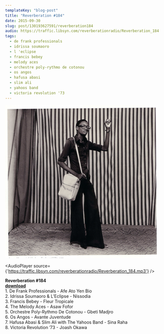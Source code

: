 ```yaml
---
templateKey: "blog-post"
title: "Reverberation #184"
date: 2015-09-30
slug: post/130193627591/reverberation184
audio: https://traffic.libsyn.com/reverberationradio/Reverberation_184.mp3
tags:
  - de frank professionals
  - idrissa soumaoro
  - l 'eclipse
  - francis bebey
  - melody aces
  - orchestre poly-rythmo de cotonou
  - os angos
  - hafusa abasi
  - slim ali
  - yahoos band
  - victoria revolution '73
---
```


![Reverberation #184](../images/1a9cca942f18671b5fd650201c8490c6fb5b649becbeea9da89d9e3640158208.png)

<AudioPlayer source={'https://traffic.libsyn.com/reverberationradio/Reverberation_184.mp3'} />

<p><b>Reverberation #184<br /><a href="https://traffic.libsyn.com/reverberationradio/Reverberation_184.mp3">download</a><br /></b>1. De Frank Professionals - Afe Ato Yen Bio<br />2. Idrissa Soumaoro &amp; L&rsquo;Eclipse - Nissodia<br />3. Francis Bebey - Fleur Tropicale<br />4. The Melody Aces - Asaw Fofor<br />5. Orchestre Poly-Rythmo De Cotonou - Gbeti Madjro<br />6. Os Angos - Avante Juventude<br />7. Hafusa Abasi &amp; Slim Ali with The Yahoos Band - Sina Raha<br />8. Victoria Revolution &rsquo;73 - Joash Okawa</p>
